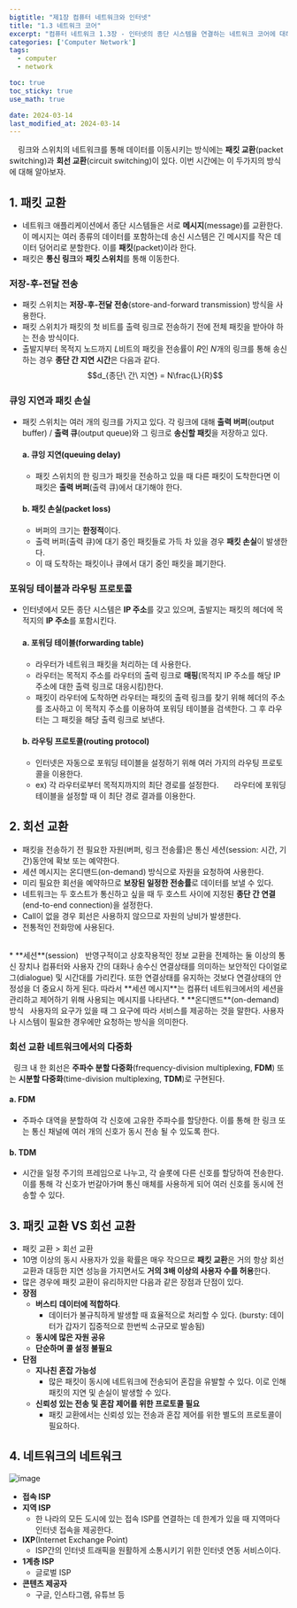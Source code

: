 ```yaml
---
bigtitle: "제1장 컴퓨터 네트워크와 인터넷"
title: "1.3 네트워크 코어"
excerpt: "컴퓨터 네트워크 1.3장 - 인터넷의 종단 시스템을 연결하는 네트워크 코어에 대해 알아보자."
categories: ['Computer Network']
tags:
  - computer
  - network

toc: true
toc_sticky: true
use_math: true

date: 2024-03-14
last_modified_at: 2024-03-14
---
```


&nbsp;&nbsp;&nbsp;&nbsp;링크와 스위치의 네트워크를 통해 데이터를 이동시키는 방식에는 **패킷 교환**(packet switching)과 **회선 교환**(circuit switching)이 있다. 이번 시간에는 이 두가지의 방식에 대해 알아보자.

## 1. 패킷 교환

* 네트워크 애플리케이션에서 종단 시스템들은 서로 **메시지**(message)를 교환한다. 이 메시지는 여러 종류의 데이터를 포함하는데 송신 시스템은 긴 메시지를 작은 데이터 덩어리로 분할한다. 이를 **패킷**(packet)이라 한다.
* 패킷은 **통신 링크**와 **패킷 스위치**를 통해 이동한다.

### 저장-후-전달 전송

* 패킷 스위치는 **저장-후-전달 전송**(store-and-forward transmission) 방식을 사용한다.
* 패킷 스위치가 패킷의 첫 비트를 출력 링크로 전송하기 전에 전체 패킷을 받아야 하는 전송 방식이다.
* 출발지부터 목적지 노드까지 *L*비트의 패킷을 전송률이 *R*인  *N*개의 링크를 통해 송신하는 경우 **종단 간 지연 시간**은 다음과 같다.
$$d_{종단\ 간\ 지연} = N\frac{L}{R}$$

### 큐잉 지연과 패킷 손실

* 패킷 스위치는 여러 개의 링크를 가지고 있다. 각 링크에 대해 **출력 버퍼**(output buffer) / **출력 큐**(output queue)와 그 링크로 **송신할 패킷**을 저장하고 있다.
  
  #### a. 큐잉 지연(queuing delay)
    * 패킷 스위치의 한 링크가 패킷을 전송하고 있을 때 다른 패킷이 도착한다면 이 패킷은 **출력 버퍼**(출력 큐)에서 대기해야 한다.
  
  #### b. 패킷 손실(packet loss)
    * 버퍼의 크기는 **한정적**이다.
    * 출력 버퍼(출력 큐)에 대기 중인 패킷들로 가득 차 있을 경우 **패킷 손실**이 발생한다.
    * 이 때 도착하는 패킷이나 큐에서 대기 중인 패킷을 폐기한다.

### 포워딩 테이블과 라우팅 프로토콜

* 인터넷에서 모든 종단 시스템은 **IP 주소**를 갖고 있으며,
  출발지는 패킷의 헤더에 목적지의 **IP 주소**를 포함시킨다.

  #### a. 포워딩 테이블(forwarding table)
    * 라우터가 네트워크 패킷을 처리하는 데 사용한다.
    * 라우터는 목적지 주소를 라우터의 출력 링크로 **매핑**(목적지 IP 주소를 해당 IP 주소에 대한 출력 링크로 대응시킴)한다.
    * 패킷이 라우터에 도착하면 라우터는 패킷의 출력 링크를 찾기 위해 헤더의 주소를 조사하고 이 목적지 주소를 이용하여 포워딩 테이블을 검색한다. 그 후 라우터는 그 패킷을 해당 출력 링크로 보낸다.
  
  #### b. 라우팅 프로토콜(routing protocol)
    * 인터넷은 자동으로 포워딩 테이블을 설정하기 위해 여러 가지의 라우팅 프로토콜을 이용한다.
    * ex) 각 라우터로부터 목적지까지의 최단 경로를 설정한다. 
  &nbsp;&nbsp;&nbsp;&nbsp;&nbsp;&nbsp;라우터에 포워딩 테이블을 설정할 때 이 최단 경로 결과를 이용한다.

## 2. 회선 교환

  * 패킷을 전송하기 전 필요한 자원(버퍼, 링크 전송률)은 통신 세션(session: 시간, 기간)동안에 확보 또는 예약한다.
  * 세션 메시지는 온디맨드(on-demand) 방식으로 자원을 요청하여 사용한다.
  * 미리 필요한 회선을 예약하므로 **보장된 일정한 전송률**로 데이터를 보낼 수 있다.
  * 네트워크는 두 호스트가 통신하고 싶을 때 두 호스트 사이에 지정된 **종단 간 연결**(end-to-end connection)을 설정한다.
  * Call이 없을 경우 회선은 사용하지 않으므로 자원의 낭비가 발생한다.
  * 전통적인 전화망에 사용된다.
<br>
    * **세션**(session)
    &nbsp;&nbsp;반영구적이고 상호작용적인 정보 교환을 전제하는 둘 이상의 통신 장치나 컴퓨터와 사용자 간의 대화나 송수신 연결상태를 의미하는 보안적인 다이얼로그(dialogue) 및 시간대를 가리킨다. 또한 연결상태를 유지하는 것보다 연결상태의 안정성을 더 중요시 하게 된다. 따라서 **세션 메시지**는 컴퓨터 네트워크에서의 세션을 관리하고 제어하기 위해 사용되는 메시지를 나타낸다.
    * **온디맨드**(on-demand) 방식
    &nbsp;&nbsp;사용자의 요구가 있을 때 그 요구에 따라 서비스를 제공하는 것을 말한다. 사용자나 시스템이 필요한 경우에만 요청하는 방식을 의미한다.

### 회선 교환 네트워크에서의 다중화

&nbsp;&nbsp;링크 내 한 회선은 **주파수 분할 다중화**(frequency-division multiplexing, **FDM**) 또는 **시분할 다중화**(time-division multiplexing, **TDM**)로 구현된다.

  #### a. FDM
  * 주파수 대역을 분할하여 각 신호에 고유한 주파수를 할당한다. 이를 통해 한 링크 또는 통신 채널에 여러 개의 신호가 동시 전송 될 수 있도록 한다.
  
  #### b. TDM
  * 시간을 일정 주기의 프레임으로 나누고, 각 슬롯에 다른 신호를 할당하여 전송한다. 이를 통해 각 신호가 번갈아가며 통신 매체를 사용하게 되어 여러 신호를 동시에 전송할 수 있다.

## 3. 패킷 교환 VS 회선 교환

* 패킷 교환 > 회선 교환
* 10명 이상의 동시 사용자가 있을 확률은 매우 작으므로 **패킷 교환**은 거의 항상 회선 교환과 대등한 지연 성능을 가지면서도 **거의 3배 이상의 사용자 수를 허용**한다.
* 많은 경우에 패킷 교환이 유리하지만 다음과 같은 장점과 단점이 있다.
* **장점**
  * **버스티** **데이터에 적합하다**. 
    * 데이터가 불규칙하게 발생할 때 효율적으로 처리할 수 있다. (bursty: 데이터가 갑자기 집중적으로 한번씩 소규모로 발송됨)
  * **동시에 많은 자원 공유**
  * **단순하며 콜 설정 불필요**
* **단점**
  * **지나친 혼잡 가능성**
    * 많은 패킷이 동시에 네트워크에 전송되어 혼잡을 유발할 수 있다. 이로 인해 패킷의 지연 및 손실이 발생할 수 있다.
  * **신뢰성 있는 전송 및 혼잡 제어를 위한 프로토콜 필요**
    * 패킷 교환에서는 신뢰성 있는 전송과 혼잡 제어를 위한 별도의 프로토콜이 필요하다.

## 4. 네트워크의 네트워크
![image](https://miro.medium.com/v2/resize:fit:1400/1*BTK7D5FHgvZpA7et9GHolQ.png)
* **접속 ISP**
* **지역 ISP**
  * 한 나라의 모든 도시에 있는 접속 ISP를 연결하는 데 한계가 있을 때 지역마다 인터넷 접속을 제공한다.
* **IXP**(Internet Exchange Point)
  * ISP간의 인터넷 트래픽을 원활하게 소통시키기 위한 인터넷 연동 서비스이다.
* **1계층 ISP**
  * 글로벌 ISP
* **콘텐츠 제공자**
  * 구글, 인스타그램, 유튜브 등